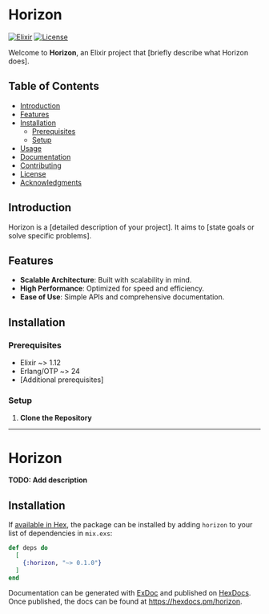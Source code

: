 # Horizon

[![Elixir](https://img.shields.io/badge/elixir-%234B275F.svg?logo=elixir&logoColor=white)](https://elixir-lang.org/)
[![License](https://img.shields.io/badge/license-MIT-blue.svg)](LICENSE)

Welcome to **Horizon**, an Elixir project that [briefly describe what Horizon does].

## Table of Contents

- [Introduction](#introduction)
- [Features](#features)
- [Installation](#installation)
  - [Prerequisites](#prerequisites)
  - [Setup](#setup)
- [Usage](#usage)
- [Documentation](#documentation)
- [Contributing](#contributing)
- [License](#license)
- [Acknowledgments](#acknowledgments)

## Introduction

Horizon is a [detailed description of your project]. It aims to [state goals or solve specific problems].

## Features

- **Scalable Architecture**: Built with scalability in mind.
- **High Performance**: Optimized for speed and efficiency.
- **Ease of Use**: Simple APIs and comprehensive documentation.

## Installation

### Prerequisites

- Elixir ~> 1.12
- Erlang/OTP ~> 24
- [Additional prerequisites]

### Setup

1. **Clone the Repository**


---

# Horizon

**TODO: Add description**

## Installation

If [available in Hex](https://hex.pm/docs/publish), the package can be installed
by adding `horizon` to your list of dependencies in `mix.exs`:

```elixir
def deps do
  [
    {:horizon, "~> 0.1.0"}
  ]
end
```

Documentation can be generated with [ExDoc](https://github.com/elixir-lang/ex_doc)
and published on [HexDocs](https://hexdocs.pm). Once published, the docs can
be found at <https://hexdocs.pm/horizon>.



